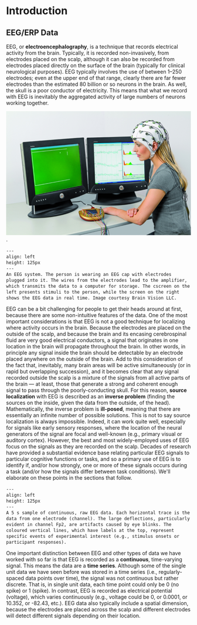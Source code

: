 # Introduction
## EEG/ERP Data

EEG, or **electroencephalography**, is a technique that records electrical activity from the brain. Typically, it is recorded non-invasively, from electrodes placed on the scalp, although it can also be recorded from electrodes placed directly on the surface of the brain (typically for clinical neurological purposes). EEG typically involves the use of between 1–250 electrodes; even at the upper end of that range, clearly there are far fewer electrodes than the estimated 80 billion or so neurons in the brain. As well, the skull is a poor conductor of electricity. This means that what we record with EEG is inevitably the aggregated activity of large numbers of neurons working together.

![An EEG system. The person is wearing an EEG cap with electrodes plugged into it. The wires from the electrodes lead to the amplifier, which transmits the data to a computer for storage. The cscreen on the left presents stimuli to the person, while the screen on the right shows the EEG data in real time. Image courtesy Brain Vision LLC](images/EEG_system.jpg).

```{figure} images/EEG_system.jpg
---
align: left
height: 125px
---
An EEG system. The person is wearing an EEG cap with electrodes plugged into it. The wires from the electrodes lead to the amplifier, which transmits the data to a computer for storage. The cscreen on the left presents stimuli to the person, while the screen on the right shows the EEG data in real time. Image courtesy Brain Vision LLC.
```

EEG can be a bit challenging for people to get their heads around at first, because there are some non-intuitive features of the data. One of the most important considerations is that EEG is not a good technique for localizing where activity occurs in the brain. Because the electrodes are placed on the outside of the scalp, and because the brain and its encasing cerebrospinal fluid are very good electrical conductors, a signal that originates in one location in the brain will propagate throughout the brain. In other words, in principle any signal inside the brain should be detectable by an electrode placed anywhere on the outside of the brain. Add to this consideration of the fact that, inevitably, many brain areas will be active simultaneously (or in rapid but overlapping succession), and it becomes clear that any signal recorded outside the scalp is a mixture of the signals from all active parts of the brain — at least, those that generate a strong and coherent enough signal to pass through the poorly-conducting skull. For this reason, **source localization** with EEG is described as an **inverse problem** (finding the sources on the inside, given the data from the outside, of the head). Mathematically, the inverse problem is **ill-posed**, meaning that there are essentially an infinite number of possible solutions. This is not to say source localization is always impossible. Indeed, it can work quite well, especially for signals like early sensory responses, where the location of the neural generators of the signal are focal and well-known (e.g., primary visual or auditory cortex). However, the best and most widely-employed uses of EEG focus on the signals as they are recorded on the scalp. Decades of research have provided a substantial evidence base relating particular EEG signals to particular cognitive functions or tasks, and so a primary use of EEG is to identify if, and/or how strongly, one or more of these signals occurs during a task (and/or how the signals differ between task conditions). We'll elaborate on these points in the sections that follow.

```{figure} images/eeg_raw_continuous.jpg
---
align: left
height: 125px
---
A 5 s sample of continuous, raw EEG data. Each horizontal trace is the data from one electrode (channel). The large deflections, particularly evident in channel Fp2, are artifacts caused by eye blinks. The coloured vertical lines, which have labels at the top, represent specific events of experimental interest (e.g., stimulus onsets or participant responses).
```

One important distinction between EEG and other types of data we have worked with so far is that EEG is recorded as a **continuous**, time-varying signal. This means the data are a **time series**. Although some of the single unit data we have seen before was stored in a time series (i.e., regularly-spaced data points over time), the signal was not continuous but rather discrete. That is, in single unit data, each time point could only be 0 (no spike) or 1 (spike). In contrast, EEG is recorded as electrical potential (voltage), which varies continuously (e.g., voltage could be 0, or 0.0001, or 10.352, or -82.43, etc.). EEG data also typically include a spatial dimension, because the electrodes are placed across the scalp and different electrodes will detect different signals depending on their location.
